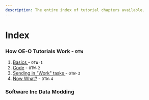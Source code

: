 ```yaml
---
description: The entire index of tutorial chapters available.
---
```


# Index

### How OE-O Tutorials Work - `OTW`

1. [Basics ](otw-1/otw-1.md)- `OTW-1`
2. [Code](otw-1/otw-2.md) - `OTW-2`
3. [Sending in "Work" tasks ](otw-1/otw-3.md)- `OTW-3`
4. [Now What?](otw-1/otw-4.md) - `OTW-4`

### Software Inc Data Modding

